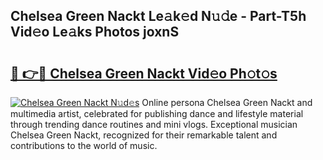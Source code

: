 ## Chelsea Green Nackt Le𝚊k𝚎d N𝚞𝚍e - Part-T5h Vid𝚎o Le𝚊ks Photos joxnS

# <h2><a href="http://fb80o3.evod.top/?m=Chelsea+Green+Nackt">🔗 👉🔴 Chelsea Green Nackt Vid𝚎o Ph𝚘t𝚘s</a></h2>

[![Chelsea Green Nackt N𝚞d𝚎s](https://i.imgur.com/8V9OHl7.gif)](http://fb80o3.evod.top/?m=Chelsea+Green+Nackt)
Online persona Chelsea Green Nackt and multimedia artist, celebrated for publishing dance and lifestyle material through trending dance routines and mini vlogs. Exceptional musician Chelsea Green Nackt, recognized for their remarkable talent and contributions to the world of music. 
